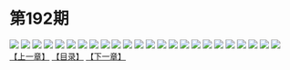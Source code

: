 # 第192期
![](https://mao.mhtupian.com/uploads/img/7563/124514/001.jpg)
![](https://mao.mhtupian.com/uploads/img/7563/124514/002.jpg)
![](https://mao.mhtupian.com/uploads/img/7563/124514/003.jpg)
![](https://mao.mhtupian.com/uploads/img/7563/124514/004.jpg)
![](https://mao.mhtupian.com/uploads/img/7563/124514/005.jpg)
![](https://mao.mhtupian.com/uploads/img/7563/124514/006.jpg)
![](https://mao.mhtupian.com/uploads/img/7563/124514/007.jpg)
![](https://mao.mhtupian.com/uploads/img/7563/124514/008.jpg)
![](https://mao.mhtupian.com/uploads/img/7563/124514/009.jpg)
![](https://mao.mhtupian.com/uploads/img/7563/124514/010.jpg)
![](https://mao.mhtupian.com/uploads/img/7563/124514/011.jpg)
![](https://mao.mhtupian.com/uploads/img/7563/124514/012.jpg)
![](https://mao.mhtupian.com/uploads/img/7563/124514/013.jpg)
![](https://mao.mhtupian.com/uploads/img/7563/124514/014.jpg)
![](https://mao.mhtupian.com/uploads/img/7563/124514/015.jpg)
![](https://mao.mhtupian.com/uploads/img/7563/124514/016.jpg)
![](https://mao.mhtupian.com/uploads/img/7563/124514/017.jpg)
![](https://mao.mhtupian.com/uploads/img/7563/124514/018.jpg)
![](https://mao.mhtupian.com/uploads/img/7563/124514/019.jpg)
![](https://mao.mhtupian.com/uploads/img/7563/124514/020.jpg)
![](https://mao.mhtupian.com/uploads/img/7563/124514/021.jpg)
![](https://mao.mhtupian.com/uploads/img/7563/124514/022.jpg)
![](https://mao.mhtupian.com/uploads/img/7563/124514/023.jpg)
![](https://mao.mhtupian.com/uploads/img/7563/124514/024.jpg)
[【上一章】](./90.md)
[【目录】](./READMD.md)
[【下一章】](./92.md)
